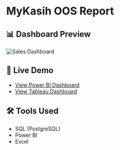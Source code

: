 # MyKasih OOS Report

## 📊 Dashboard Preview
![Sales Dashboard](images/sales_dashboard.png)

## 🚀 Live Demo
- [View Power BI Dashboard](https://app.powerbi.com/view?r=example)
- [View Tableau Dashboard](https://public.tableau.com/views/example)

## 🛠 Tools Used
- SQL (PostgreSQL)
- Power BI
- Excel
